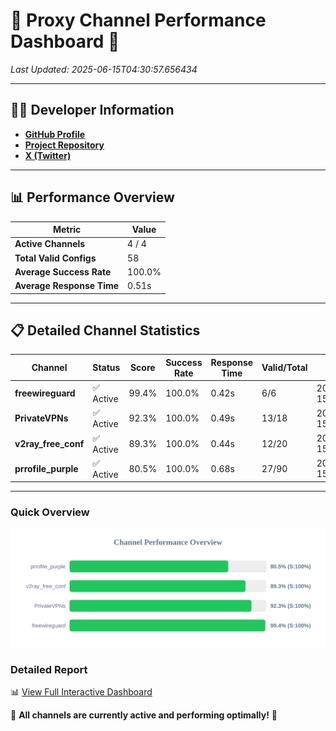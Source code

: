 # 🌟 Proxy Channel Performance Dashboard 🌟

_Last Updated: 2025-06-15T04:30:57.656434_

---

## 👩‍💻 Developer Information

- **[GitHub Profile](https://github.com/4n0nymou3)**  
- **[Project Repository](https://github.com/4n0nymou3/multi-proxy-config-fetcher)**  
- **[X (Twitter)](https://x.com/4n0nymou3)**  

---

## 📊 Performance Overview

| Metric                | Value       |
|-----------------------|-------------|
| **Active Channels**   | 4 / 4       |
| **Total Valid Configs** | 58          |
| **Average Success Rate** | 100.0%      |
| **Average Response Time** | 0.51s       |

---

## 📋 Detailed Channel Statistics

| Channel          | Status     | Score  | Success Rate | Response Time | Valid/Total | Last Success               |
|------------------|------------|--------|--------------|---------------|-------------|----------------------------|
| **freewireguard**  | ✅ Active  | 99.4%  | 100.0% | 0.42s         | 6/6       | 2025-06-15T04:30:57.654737 |
| **PrivateVPNs**  | ✅ Active  | 92.3%  | 100.0% | 0.49s         | 13/18       | 2025-06-15T04:30:57.207949 |
| **v2ray_free_conf**  | ✅ Active  | 89.3%  | 100.0% | 0.44s         | 12/20       | 2025-06-15T04:30:56.688187 |
| **prrofile_purple**  | ✅ Active  | 80.5%  | 100.0% | 0.68s         | 27/90       | 2025-06-15T04:30:56.191350 |

---

### Quick Overview
<div align="center">
  <a href="https://raw.githubusercontent.com/nullluser/NullRepo/refs/heads/main/assets/channel_stats_chart.svg">
    <img src="https://raw.githubusercontent.com/nullluser/NullRepo/refs/heads/main/assets/channel_stats_chart.svg" alt="Source Performance Statistics" width="800">
  </a>
</div>

### Detailed Report
📊 [View Full Interactive Dashboard](https://htmlpreview.github.io/?https://github.com/nullluser/NullRepo/blob/main/assets/performance_report.html)

🎉 **All channels are currently active and performing optimally!** 🎉
